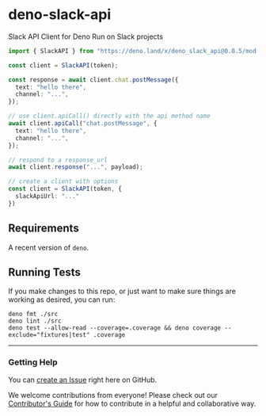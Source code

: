 # deno-slack-api

Slack API Client for Deno Run on Slack projects

```ts
import { SlackAPI } from "https://deno.land/x/deno_slack_api@0.0.5/mod.ts"

const client = SlackAPI(token);

const response = await client.chat.postMessage({
  text: "hello there",
  channel: "...",
});

// use client.apiCall() directly with the api method name
await client.apiCall("chat.postMessage", {
  text: "hello there",
  channel: "...",
});

// respond to a response_url
await client.response("...", payload);

// create a client with options
const client = SlackAPI(token, {
  slackApiUrl: "..."
})
```

## Requirements

A recent version of `deno`.

## Running Tests

If you make changes to this repo, or just want to make sure things are working as desired, you can run:

    deno fmt ./src
    deno lint ./src
    deno test --allow-read --coverage=.coverage && deno coverage --exclude="fixtures|test" .coverage

---

### Getting Help

You can [create an Issue](https://github.com/slackapi/deno-slack-api/issues/new)
right here on GitHub.

We welcome contributions from everyone! Please check out our
[Contributor's Guide](.github/CONTRIBUTING.md) for how to contribute in a
helpful and collaborative way.
